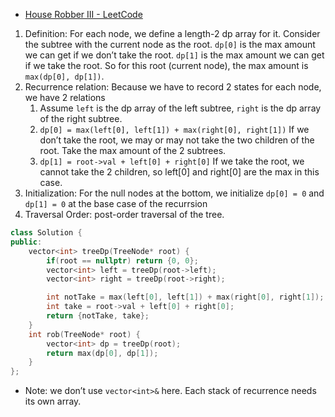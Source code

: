 - [House Robber III - LeetCode](https://leetcode.com/problems/house-robber-iii/description/)

1. Definition: For each node, we define a length-2 dp array for it. Consider the subtree with the current node as the root. `dp[0]` is the max amount we can get if we don’t take the root. `dp[1]` is the max amount we can get if we take the root. So for this root (current node), the max amount is `max(dp[0], dp[1])`.
2. Recurrence relation: Because we have to record 2 states for each node, we have 2 relations
    1. Assume `left` is the dp array of the left subtree, `right` is the dp array of the right subtree.
    2. `dp[0] = max(left[0], left[1]) + max(right[0], right[1])` If we don’t take the root, we may or may not take the two children of the root. Take the max amount of the 2 subtrees.
    3. `dp[1] = root->val + left[0] + right[0]` If we take the root, we cannot take the 2 children, so left[0] and right[0] are the max in this case.
3. Initialization: For the null nodes at the bottom, we initialize `dp[0] = 0` and `dp[1] = 0` at the base case of the recurrsion
4. Traversal Order: post-order traversal of the tree.

```C++
class Solution {
public:
    vector<int> treeDp(TreeNode* root) {
        if(root == nullptr) return {0, 0};
        vector<int> left = treeDp(root->left);
        vector<int> right = treeDp(root->right);

        int notTake = max(left[0], left[1]) + max(right[0], right[1]);
        int take = root->val + left[0] + right[0];
        return {notTake, take};
    }
    int rob(TreeNode* root) {
        vector<int> dp = treeDp(root);
        return max(dp[0], dp[1]);
    }
};
```

- Note: we don’t use `vector<int>&` here. Each stack of recurrence needs its own array.